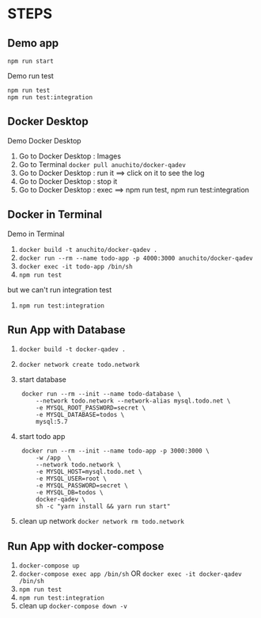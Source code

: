 # STEPS

## Demo app
```
npm run start
```

Demo run test
```
npm run test
npm run test:integration
```

## Docker Desktop
Demo Docker Desktop
1. Go to Docker Desktop : Images
1. Go to Terminal `docker pull anuchito/docker-qadev`
1. Go to Docker Desktop : run it  ==> click on it to see the log
1. Go to Docker Desktop : stop it
1. Go to Docker Desktop : exec  ==> npm run test, npm run test:integration

## Docker in Terminal
Demo in Terminal
1. `docker build -t anuchito/docker-qadev .`
2. `docker run --rm --name todo-app -p 4000:3000 anuchito/docker-qadev`
3. `docker exec -it todo-app /bin/sh`
4. `npm run test`

but we can't run integration test
1. `npm run test:integration`



## Run App with Database
1. `docker build -t docker-qadev .`
1. `docker network create todo.network`

1. start database 

```
    docker run --rm --init --name todo-database \
        --network todo.network --network-alias mysql.todo.net \
        -e MYSQL_ROOT_PASSWORD=secret \
        -e MYSQL_DATABASE=todos \
        mysql:5.7
```

4. start todo app

```   
    docker run --rm --init --name todo-app -p 3000:3000 \
        -w /app  \
        --network todo.network \
        -e MYSQL_HOST=mysql.todo.net \
        -e MYSQL_USER=root \
        -e MYSQL_PASSWORD=secret \
        -e MYSQL_DB=todos \
        docker-qadev \
        sh -c "yarn install && yarn run start"
```

5. clean up network `docker network rm todo.network`

## Run App with docker-compose
1. `docker-compose up`
1. `docker-compose exec app /bin/sh` OR `docker exec -it docker-qadev  /bin/sh`
1. `npm run test`
1. `npm run test:integration`
1. clean up `docker-compose down -v`
